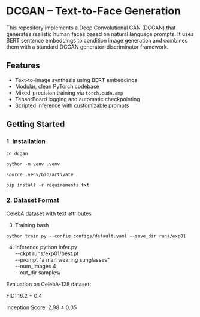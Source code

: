 # DCGAN – Text-to-Face Generation

This repository implements a Deep Convolutional GAN (DCGAN) that generates realistic human faces based on natural language prompts. It uses BERT sentence embeddings to condition image generation and combines them with a standard DCGAN generator-discriminator framework.

## Features

- Text-to-image synthesis using BERT embeddings
- Modular, clean PyTorch codebase
- Mixed-precision training via `torch.cuda.amp`
- TensorBoard logging and automatic checkpointing
- Scripted inference with customizable prompts


## Getting Started

### 1. Installation


```
cd dcgan
```
```
python -m venv .venv
```
```
source .venv/bin/activate
```
```
pip install -r requirements.txt
```
### 2. Dataset Format
CelebA dataset with text attributes

3. Training
bash
```
python train.py --config configs/default.yaml --save_dir runs/exp01
```
4. Inference
python infer.py \
  --ckpt runs/exp01/best.pt \
  --prompt "a man wearing sunglasses" \
  --num_images 4 \
  --out_dir samples/

Evaluation on CelebA-128 dataset:

FID: 16.2 ± 0.4

Inception Score: 2.98 ± 0.05


